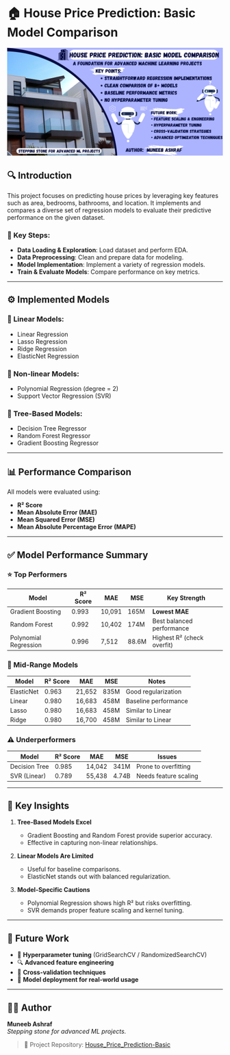 # 🏠 House Price Prediction: Basic Model Comparison

![House Price Prediction Banner](https://github.com/alphaaa-m/House_Price_Prediction-Basic/raw/main/House_Price_Prediction_Banner.png)

## 🔍 Introduction

This project focuses on predicting house prices by leveraging key features such as area, bedrooms, bathrooms, and location. It implements and compares a diverse set of regression models to evaluate their predictive performance on the given dataset.

### 🔑 Key Steps:

- **Data Loading & Exploration**: Load dataset and perform EDA.
- **Data Preprocessing**: Clean and prepare data for modeling.
- **Model Implementation**: Implement a variety of regression models.
- **Train & Evaluate Models**: Compare performance on key metrics.

---

## ⚙️ Implemented Models

### 🔹 Linear Models:
- Linear Regression  
- Lasso Regression  
- Ridge Regression  
- ElasticNet Regression  

### 🔸 Non-linear Models:
- Polynomial Regression (degree = 2)  
- Support Vector Regression (SVR)  

### 🌲 Tree-Based Models:
- Decision Tree Regressor  
- Random Forest Regressor  
- Gradient Boosting Regressor  

---

## 📊 Performance Comparison

All models were evaluated using:

- **R² Score**  
- **Mean Absolute Error (MAE)**  
- **Mean Squared Error (MSE)**  
- **Mean Absolute Percentage Error (MAPE)**  

---

## ✅ Model Performance Summary

### ⭐ Top Performers
| Model                 | R² Score | MAE     | MSE      | Key Strength               |
|-----------------------|----------|---------|----------|----------------------------|
| Gradient Boosting     | 0.993    | 10,091  | 165M     | **Lowest MAE**             |
| Random Forest         | 0.992    | 10,402  | 174M     | Best balanced performance  |
| Polynomial Regression | 0.996    | 7,512   | 88.6M    | Highest R² (check overfit) |

### 🔄 Mid-Range Models
| Model           | R² Score | MAE     | MSE      | Notes                      |
|-----------------|----------|---------|----------|----------------------------|
| ElasticNet      | 0.963    | 21,652  | 835M     | Good regularization        |
| Linear          | 0.980    | 16,683  | 458M     | Baseline performance       |
| Lasso           | 0.980    | 16,683  | 458M     | Similar to Linear          |
| Ridge           | 0.980    | 16,700  | 458M     | Similar to Linear          |

### ⚠️ Underperformers
| Model          | R² Score | MAE     | MSE      | Issues                     |
|----------------|----------|---------|----------|----------------------------|
| Decision Tree  | 0.985    | 14,042  | 341M     | Prone to overfitting       |
| SVR (Linear)   | 0.789    | 55,438  | 4.74B    | Needs feature scaling      |

---

## 🧠 Key Insights

1. **Tree-Based Models Excel**  
   - Gradient Boosting and Random Forest provide superior accuracy.  
   - Effective in capturing non-linear relationships.

2. **Linear Models Are Limited**  
   - Useful for baseline comparisons.  
   - ElasticNet stands out with balanced regularization.

3. **Model-Specific Cautions**  
   - Polynomial Regression shows high R² but risks overfitting.  
   - SVR demands proper feature scaling and kernel tuning.

---

## 🔮 Future Work

- 🔧 **Hyperparameter tuning** (GridSearchCV / RandomizedSearchCV)  
- 🔍 **Advanced feature engineering**  
- 🔁 **Cross-validation techniques**  
- 🚀 **Model deployment for real-world usage**

---

## 👨‍💻 Author

**Muneeb Ashraf**  
_Stepping stone for advanced ML projects._  

> 🔗 Project Repository: [House_Price_Prediction-Basic](https://github.com/alphaaa-m/House_Price_Prediction-Basic)

